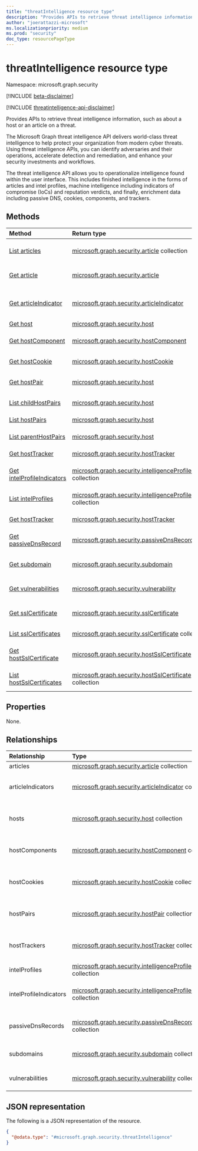 ```yaml
---
title: "threatIntelligence resource type"
description: "Provides APIs to retrieve threat intelligence information, such as about a host or an article on a threat."
author: "joerattazzi-microsoft"
ms.localizationpriority: medium
ms.prod: "security"
doc_type: resourcePageType
---
```


# threatIntelligence resource type

Namespace: microsoft.graph.security

[!INCLUDE [beta-disclaimer](../../includes/beta-disclaimer.md)]

[!INCLUDE [threatintelligence-api-disclaimer](../../includes/threatintelligence-api-disclaimer.md)]

Provides APIs to retrieve threat intelligence information, such as about a host or an article on a threat.

The Microsoft Graph threat intelligence API delivers world-class threat intelligence to help protect your organization from modern cyber threats. Using threat intelligence APIs, you can identify adversaries and their operations, accelerate detection and remediation, and enhance your security investments and workflows.

The threat intelligence API allows you to operationalize intelligence found within the user interface. This includes finished intelligence in the forms of articles and intel profiles, machine intelligence including indicators of compromise (IoCs) and reputation verdicts, and finally, enrichment data including passive DNS, cookies, components, and trackers.

## Methods

|Method|Return type|Description|
|:---|:---|:---|
|[List articles](../api/security-article-list.md)|[microsoft.graph.security.article](../resources/security-article.md) collection|Get a list of **article** objects, including their properties and relationships.|
|[Get article](../api/security-article-get.md)|[microsoft.graph.security.article](../resources/security-article.md) |Read the properties and relationships of an **article** object.|
|[Get articleIndicator](../api/security-articleindicator-get.md)|[microsoft.graph.security.articleIndicator](../resources/security-articleindicator.md) |Get the **articleIndicator** resources from the **articleIndicators** navigation property.|
|[Get host](../api/security-host-get.md)|[microsoft.graph.security.host](../resources/security-host.md) |Get a list of **host** resources.|
|[Get hostComponent](../api/security-hostcomponent-get.md)|[microsoft.graph.security.hostComponent](../resources/security-hostcomponent.md) |Get the properties and relationships of a **hostComponent** object.|
|[Get hostCookie](../api/security-hostcookie-get.md)|[microsoft.graph.security.hostCookie](../resources/security-hostcookie.md) |Get a list of **hostCookie** resources.|
|[Get hostPair](../api/security-hostpair-get.md)|[microsoft.graph.security.host](../resources/security-hostpair.md) |Read the properties and relationships of a **hostPair** object.|
|[List childHostPairs](../api/security-host-list-childhostpairs.md)|[microsoft.graph.security.host](../resources/security-hostpair.md) |Get a list of **hostPair** resources.|
|[List hostPairs](../api/security-host-list-hostpairs.md)|[microsoft.graph.security.host](../resources/security-hostpair.md) |Get a list of **hostPair** resources.|
|[List parentHostPairs](../api/security-host-list-parenthostpairs.md)|[microsoft.graph.security.host](../resources/security-hostpair.md) |Get a list of **hostPair** resources.|
|[Get hostTracker](../api/security-hosttracker-get.md)|[microsoft.graph.security.hostTracker](../resources/security-hosttracker.md) |Get a list of **hostTracker** resources.|
|[Get intelProfileIndicators](../api/security-intelligenceprofileindicator-get.md)|[microsoft.graph.security.intelligenceProfileIndicator](../resources/security-intelligenceprofileindicator.md) collection|Get a list of **intelligenceProfileIndicator** resources.|
|[List intelProfiles](../api/security-intelligenceprofile-list.md)|[microsoft.graph.security.intelligenceProfile](../resources/security-intelligenceprofile.md) collection|Get a list of **intelligenceProfile** resources.|
|[Get hostTracker](../api/security-hosttracker-get.md)|[microsoft.graph.security.hostTracker](../resources/security-hosttracker.md) |Get a list of **hostTracker** resources.|
|[Get passiveDnsRecord](../api/security-passivednsrecord-get.md)|[microsoft.graph.security.passiveDnsRecord](../resources/security-passivednsrecord.md) |Get the properties and relationships of a **hostTracker** object.|
|[Get subdomain](../api/security-subdomain-get.md)|[microsoft.graph.security.subdomain](../resources/security-subdomain.md) |Get the properties and relationships of a **subdomain** object.|
|[Get vulnerabilities](../api/security-vulnerability-get.md)|[microsoft.graph.security.vulnerability](../resources/security-vulnerability.md) |Get the properties and relationships of a **vulnerability** object.|
|[Get sslCertificate](../api/security-sslcertificate-get.md)|[microsoft.graph.security.sslCertificate](../resources/security-sslcertificate.md) |Get the properties and relationships of a **sslCertificate** object.|
|[List sslCertificates](../api/security-sslcertificate-list.md)|[microsoft.graph.security.sslCertificate](../resources/security-sslcertificate.md) collection |Get a list of **sslCertificate** resources.|
|[Get hostSslCertificate](../api/security-hostsslcertificate-get.md)|[microsoft.graph.security.hostSslCertificate](../resources/security-hostsslcertificate.md) |Get the properties and relationships of a **hostSslCertificate** object.|
|[List hostSslCertificates](../api/security-hostsslcertificate-list-host.md)|[microsoft.graph.security.hostSslCertificate](../resources/security-hostsslcertificate.md) collection |Get a list of **hostSslCertificate** resources.|

## Properties

None.

## Relationships

|Relationship|Type|Description|
|:---|:---|:---|
|articles|[microsoft.graph.security.article](../resources/security-article.md) collection|A list of **article** objects.|
|articleIndicators|[microsoft.graph.security.articleIndicator](../resources/security-articleindicator.md) collection|Refers to indicators of threat or compromise highlighted in an [microsoft.graph.security.article](../resources/security-article.md).<br/>**Note**: List retrieval is not yet supported.|
|hosts|[microsoft.graph.security.host](../resources/security-host.md) collection|Refers to [microsoft.graph.security.host](../resources/security-host.md) objects that Microsoft Threat Intelligence has observed.<br/>**Note**: List retrieval is not yet supported.|
|hostComponents|[microsoft.graph.security.hostComponent](../resources/security-hostcomponent.md) collection|Retrieve details about [microsoft.graph.security.hostComponent](../resources/security-hostcomponent.md) objects.<br/>**Note**: List retrieval is not yet supported.|
|hostCookies|[microsoft.graph.security.hostCookie](../resources/security-hostcookie.md) collection|Retrieve details about [microsoft.graph.security.hostCookie](../resources/security-hostcookie.md) objects.<br/>**Note**: List retrieval is not yet supported.|
|hostPairs|[microsoft.graph.security.hostPair](../resources/security-hostpair.md) collection|Retrieve details about [microsoft.graph.security.hostTracker](../resources/security-hostpair.md) objects.<br/>**Note**: List retrieval is not yet supported.|
|hostTrackers|[microsoft.graph.security.hostTracker](../resources/security-hosttracker.md) collection|Retrieve details about [microsoft.graph.security.hostTracker](../resources/security-hosttracker.md) objects.<br/>**Note**: List retrieval is not yet supported.|
|intelProfiles|[microsoft.graph.security.intelligenceProfile](../resources/security-intelligenceprofile.md) collection|A list of **intelligenceProfile** objects.|
|intelProfileIndicators|[microsoft.graph.security.intelligenceProfileIndicator](../resources/security-intelligenceprofileindicator.md) collection|Refers to indicators of threat or compromise highlighted in a [microsoft.graph.security.intelligenceProfile](../resources/security-intelligenceprofile.md).<br/>**Note**: List retrieval is not yet supported.|
|passiveDnsRecords|[microsoft.graph.security.passiveDnsRecord](../resources/security-passivednsrecord.md) collection|Retrieve details about [microsoft.graph.security.passiveDnsRecord](../resources/security-passivednsrecord.md) objects.<br/>**Note**: List retrieval is not yet supported.|
|subdomains|[microsoft.graph.security.subdomain](../resources/security-subdomain.md) collection|Retrieve details about the [microsoft.graph.security.subdomain](../resources/security-subdomain.md).<br/>**Note**: List retrieval is not yet supported.|
|vulnerabilities|[microsoft.graph.security.vulnerability](../resources/security-vulnerability.md) collection|Retrieve details about [microsoft.graph.security.vulnerabilities](../resources/security-vulnerability.md).<br/>**Note**: List retrieval is not yet supported.|

## JSON representation

The following is a JSON representation of the resource.
<!-- {
  "blockType": "resource",
  "keyProperty": "id",
  "@odata.type": "microsoft.graph.security.threatIntelligence",
  "openType": false
}
-->
``` json
{
  "@odata.type": "#microsoft.graph.security.threatIntelligence"
}
```
